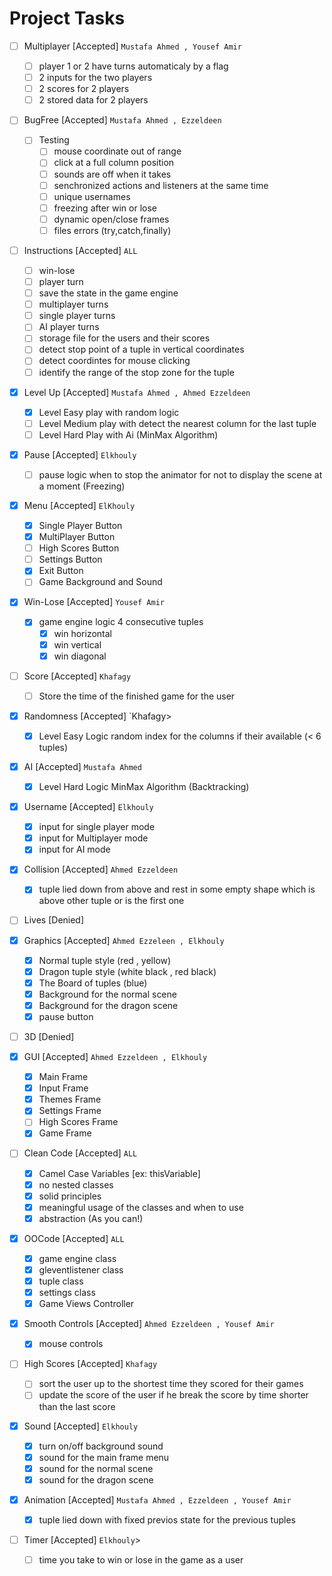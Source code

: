 # Project Tasks

- [ ] Multiplayer [Accepted] `Mustafa Ahmed , Yousef Amir`
  - [ ] player 1 or 2 have turns automaticaly by a flag
  - [ ] 2 inputs for the two players
  - [ ] 2 scores for 2 players
  - [ ] 2 stored data for 2 players

- [ ] BugFree [Accepted] `Mustafa Ahmed , Ezzeldeen`
  - [ ] Testing
	- [ ] mouse coordinate out of range 
	- [ ] click at a full column position
	- [ ] sounds are off when it takes
	- [ ] senchronized actions and listeners at the same time
	- [ ] unique usernames
	- [ ] freezing after win or lose
	- [ ] dynamic open/close frames
	- [ ] files errors (try,catch,finally)

- [ ] Instructions [Accepted] `ALL`
    - [ ] win-lose
    - [ ] player turn
    - [ ] save the state in the game engine
    - [ ] multiplayer turns
    - [ ] single player turns
    - [ ] AI player turns
    - [ ] storage file for the users and their scores
    - [ ] detect stop point of a tuple in vertical coordinates
    - [ ] detect coordintes for mouse clicking
    - [ ] identify the range of the stop zone for the tuple

- [X] Level Up [Accepted] `Mustafa Ahmed , Ahmed Ezzeldeen`
    - [X] Level Easy play with random logic
    - [ ] Level Medium play with detect the nearest column for the last tuple
    - [ ] Level Hard Play with Ai (MinMax Algorithm)

- [X] Pause [Accepted] `Elkhouly`
    - [ ] pause logic when to stop the animator for not to display the scene at a moment (Freezing)

- [X] Menu [Accepted] `ElKhouly`
    - [X] Single Player Button
    - [X] MultiPlayer Button
    - [ ] High Scores Button
    - [ ] Settings Button
    - [X] Exit Button
    - [ ] Game Background and Sound

- [X] Win-Lose [Accepted] `Yousef Amir`
    - [X] game engine logic 4 consecutive tuples
	   - [X] win horizontal
	   - [X] win vertical
	   - [X] win diagonal

- [ ] Score [Accepted] `Khafagy`
    - [ ] Store the time of the finished game for the user

- [X] Randomness [Accepted] `Khafagy>
    - [x] Level Easy Logic random index for the columns if their available (< 6 tuples)

- [X] AI [Accepted] `Mustafa Ahmed`
	- [X] Level Hard Logic MinMax Algorithm (Backtracking)

- [X] Username [Accepted] `Elkhouly`
	- [X] input for single player mode
	- [X] input for Multiplayer mode
	- [X] input for AI mode

- [X] Collision [Accepted] `Ahmed Ezzeldeen`
	- [X] tuple lied down from above and rest in some empty shape which is above other tuple or is the first one

- [ ] Lives [Denied]

- [X] Graphics [Accepted] `Ahmed Ezzeleen , Elkhouly`
	- [X] Normal tuple style (red , yellow)
	- [X] Dragon tuple style (white black , red black)
	- [X] The Board of tuples (blue)
	- [X] Background for the normal scene
	- [X] Background for the dragon scene
	- [X] pause button

- [ ] 3D [Denied]

- [X] GUI [Accepted] `Ahmed Ezzeldeen , Elkhouly`
	- [X] Main Frame
	- [X] Input Frame
	- [X] Themes Frame
	- [X] Settings Frame
	- [ ] High Scores Frame
	- [X] Game Frame

- [ ] Clean Code [Accepted] `ALL`
	- [X] Camel Case Variables [ex: thisVariable]
	- [X] no nested classes
	- [X] solid principles
	- [X] meaningful usage of the classes and when to use
	- [X] abstraction (As you can!)

- [X] OOCode [Accepted] `ALL`
	- [X] game engine class
	- [X] gleventlistener class
	- [X] tuple class
	- [X] settings class
	- [X] Game Views Controller

- [X] Smooth Controls [Accepted] `Ahmed Ezzeldeen , Yousef Amir`
	- [X] mouse controls
	
- [ ] High Scores [Accepted] `Khafagy`
	- [ ] sort the user up to the shortest time they scored for their games
	- [ ] update the score of the user if he break the score by time shorter than the last score 

- [X] Sound [Accepted] `Elkhouly`
	- [X] turn on/off background sound
	- [X] sound for the main frame menu
	- [X] sound for the normal scene
	- [X] sound for the dragon scene

- [X] Animation [Accepted] `Mustafa Ahmed , Ezzeldeen , Yousef Amir`
	- [X] tuple lied down with fixed previos state for the previous tuples
	
- [ ] Timer [Accepted] `Elkhouly`>
	- [ ] time you take to win or lose in the game as a user